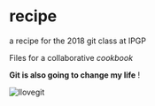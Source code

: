 # recipe
a recipe for the 2018 git class at IPGP

Files for a collaborative *cookbook*

**Git is also going to change my life** ! 

![Ilovegit](https://pbs.twimg.com/media/CUF9vrWWUAAkNjb.jpg)
